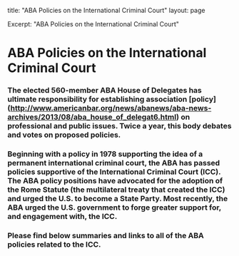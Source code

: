 title: "ABA Policies on the International Criminal Court"
layout: page

Excerpt: "ABA Policies on the International Criminal Court"

# ABA Policies on the International Criminal Court

### The elected 560-member ABA House of Delegates has ultimate responsibility for establishing association [policy] (http://www.americanbar.org/news/abanews/aba-news-archives/2013/08/aba_house_of_delegat6.html) on professional and public issues. Twice a year, this body debates and votes on proposed policies. 

### Beginning with a policy in 1978 supporting the idea of a permanent international criminal court, the ABA has passed policies supportive of the International Criminal Court (ICC). The ABA policy positions have advocated for the adoption of the Rome Statute (the multilateral treaty that created the ICC) and urged the U.S. to become a State Party. Most recently, the ABA urged the U.S. government to forge greater support for, and engagement with, the ICC.

### Please find below summaries and links to all of the ABA policies related to the ICC. 

